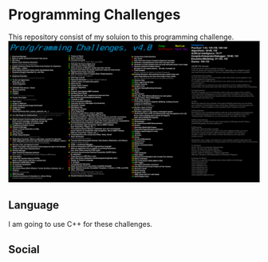 # Programming Challenges

This repository consist of my soluion to this programming challenge.
![challenges](challenges.png)

## Language

I am going to use C++ for these challenges.

## Social
